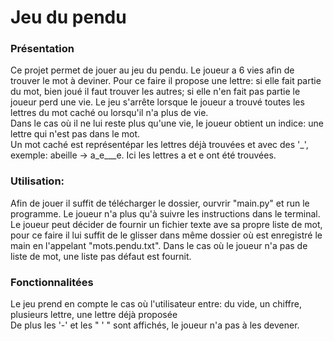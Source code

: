 # Jeu du pendu
### Présentation
Ce projet permet de jouer au jeu du pendu. Le joueur a 6 vies afin de trouver le mot à deviner. Pour ce faire il propose 
une lettre: si elle fait partie du mot, bien joué il faut trouver les autres; si elle n'en fait pas partie le joueur perd une vie.
Le jeu s'arrête lorsque le joueur a trouvé toutes les lettres du mot caché ou lorsqu'il n'a plus de vie.  
Dans le cas où il ne lui reste plus qu'une vie, le joueur obtient un indice: une lettre qui n'est pas dans le mot.  
Un mot caché est représentépar les lettres déjà trouvées et avec des '_', exemple: abeille -> a_e___e. Ici les lettres a et e ont été trouvées.

### Utilisation:
Afin de jouer il suffit de télécharger le dossier, ourvrir "main.py" et run le programme.
Le joueur n'a plus qu'à suivre les instructions dans le terminal.  
Le joueur peut décider de fournir un fichier texte ave sa propre liste de mot, pour ce faire il lui suffit de le glisser dans
même dossier où est enregistré le main en l'appelant "mots.pendu.txt". Dans le cas où le joueur n'a pas de liste de mot, 
une liste pas défaut est fournit.

### Fonctionnalitées
Le jeu prend en compte le cas où l'utilisateur entre: du vide, un chiffre, plusieurs lettre, une lettre déjà proposée  
De plus les '-' et les " ' " sont affichés, le joueur n'a pas à les devener.
